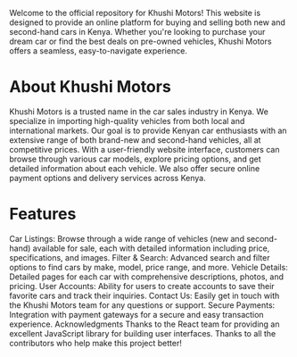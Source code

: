 <hi>Welcome to the official repository for Khushi Motors!</h1>
This website is designed to provide an online platform for buying and selling both new and second-hand cars in Kenya.
Whether you're looking to purchase your dream car or find the best deals on pre-owned vehicles, Khushi Motors offers a seamless, easy-to-navigate experience.
<h1>About Khushi Motors</h1>
Khushi Motors is a trusted name in the car sales industry in Kenya. We specialize in importing high-quality vehicles from both local and international markets. Our goal is to provide Kenyan car enthusiasts with an extensive range of both brand-new and second-hand vehicles, all at competitive prices.
With a user-friendly website interface, customers can browse through various car models, explore pricing options, and get detailed information about each vehicle. We also offer secure online payment options and delivery services across Kenya.
<h1>Features</h1>
Car Listings: Browse through a wide range of vehicles (new and second-hand) available for sale, each with detailed information including price, specifications, and images.
Filter & Search: Advanced search and filter options to find cars by make, model, price range, and more.
Vehicle Details: Detailed pages for each car with comprehensive descriptions, photos, and pricing.
User Accounts: Ability for users to create accounts to save their favorite cars and track their inquiries.
Contact Us: Easily get in touch with the Khushi Motors team for any questions or support.
Secure Payments: Integration with payment gateways for a secure and easy transaction experience.
<h>Acknowledgments</h1>
Thanks to the React team for providing an excellent JavaScript library for building user interfaces.
Thanks to all the contributors who help make this project better!
